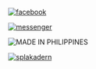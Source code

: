 <a href="https://facebook.com/splakadern"><img title="facebook" src="https://img.shields.io/badge/Facebook-white?style=for-the-badge&logo=facebook&logoColor=black"></a>

<a href="https://m.me/splakadern"><img title="messenger" src="https://img.shields.io/badge/Messenger-white?style=for-the-badge&logo=messenger&logoColor=black"></a>


<img title="MADE IN PHILIPPINES" src="https://img.shields.io/badge/MADE-blue?style=for-the-badge&logo=philippines&logoColor=red"></a>

<a href="https://github.com/splakadern"><img title="splakadern" src="https://github-readme-stats.vercel.app/api/top-langs/?username=splakadern&layout=compact&theme=chartreuse-dark&cache_seconds=3200"></a>
</p>
